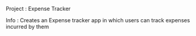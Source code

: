 Project : Expense Tracker

Info : Creates an Expense tracker app in which users can track
expenses incurred by them